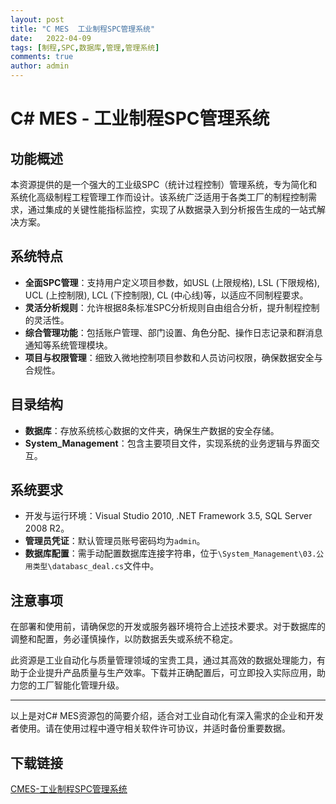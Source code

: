 ```yaml
---
layout: post
title: "C MES  工业制程SPC管理系统"
date:   2022-04-09
tags: [制程,SPC,数据库,管理,管理系统]
comments: true
author: admin
---
```

# C# MES - 工业制程SPC管理系统

## 功能概述
本资源提供的是一个强大的工业级SPC（统计过程控制）管理系统，专为简化和系统化高级制程工程管理工作而设计。该系统广泛适用于各类工厂的制程控制需求，通过集成的关键性能指标监控，实现了从数据录入到分析报告生成的一站式解决方案。

## 系统特点
- **全面SPC管理**：支持用户定义项目参数，如USL (上限规格), LSL (下限规格), UCL (上控制限), LCL (下控制限), CL (中心线)等，以适应不同制程要求。
- **灵活分析规则**：允许根据8条标准SPC分析规则自由组合分析，提升制程控制的灵活性。
- **综合管理功能**：包括账户管理、部门设置、角色分配、操作日志记录和群消息通知等系统管理模块。
- **项目与权限管理**：细致入微地控制项目参数和人员访问权限，确保数据安全与合规性。

## 目录结构
- **数据库**：存放系统核心数据的文件夹，确保生产数据的安全存储。
- **System_Management**：包含主要项目文件，实现系统的业务逻辑与界面交互。

## 系统要求
- 开发与运行环境：Visual Studio 2010, .NET Framework 3.5, SQL Server 2008 R2。
- **管理员凭证**：默认管理员账号密码均为`admin`。
- **数据库配置**：需手动配置数据库连接字符串，位于`\System_Management\03.公用类型\databasc_deal.cs`文件中。

## 注意事项
在部署和使用前，请确保您的开发或服务器环境符合上述技术要求。对于数据库的调整和配置，务必谨慎操作，以防数据丢失或系统不稳定。

此资源是工业自动化与质量管理领域的宝贵工具，通过其高效的数据处理能力，有助于企业提升产品质量与生产效率。下载并正确配置后，可立即投入实际应用，助力您的工厂智能化管理升级。

---

以上是对C# MES资源包的简要介绍，适合对工业自动化有深入需求的企业和开发者使用。请在使用过程中遵守相关软件许可协议，并适时备份重要数据。

## 下载链接

[CMES-工业制程SPC管理系统](https://pan.quark.cn/s/958dbc61f34d)